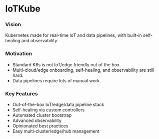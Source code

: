 # IoTKube

### Vision

Kubernetes made for real-time IoT and data pipelines, with built-in self-healing and observability.

### Motivation

- Standard K8s is not IoT/edge friendly out of the box.
- Multi-cloud/edge onboarding, self-healing, and observability are still hard.
- Data pipelines require lots of manual work.

### Key Features

- Out-of-the-box IoT/edge/data pipeline stack
- Self-healing via custom controllers
- Automated cluster bootstrap
- Advanced observability
- Opinionated best practices
- Easy multi-cluster/edge/hub management
